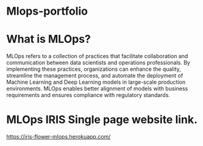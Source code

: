 # Mlops-portfolio

# What is MLOps?

MLOps refers to a collection of practices that facilitate collaboration and communication between data scientists and operations professionals. By implementing these practices, organizations can enhance the quality, streamline the management process, and automate the deployment of Machine Learning and Deep Learning models in large-scale production environments. MLOps enables better alignment of models with business requirements and ensures compliance with regulatory standards.

# MLOps IRIS Single page website link.

https://iris-flower-mlops.herokuapp.com/
